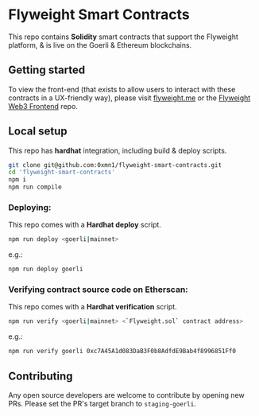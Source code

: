 # Flyweight Smart Contracts
This repo contains **Solidity** smart contracts that support the Flyweight platform, & is live on the Goerli & Ethereum blockchains.

## Getting started
To view the front-end (that exists to allow users to interact with these contracts in a UX-friendly way), please visit [flyweight.me](https://flyweight.me/) or the [Flyweight Web3 Frontend](https://github.com/0xmn1/flyweight-web3-frontend) repo.

## Local setup
This repo has **hardhat** integration, including build & deploy scripts.
```bash
git clone git@github.com:0xmn1/flyweight-smart-contracts.git
cd 'flyweight-smart-contracts'
npm i
npm run compile
```

### Deploying:
This repo comes with a **Hardhat deploy** script.
```bash
npm run deploy <goerli|mainnet>
```

e.g.:
```bash
npm run deploy goerli
```

### Verifying contract source code on Etherscan:
This repo comes with a **Hardhat verification** script.
```bash
npm run verify <goerli|mainnet> <`Flyweight.sol` contract address>
```

e.g.:
```bash
npm run verify goerli 0xc7A45A1d083DaB3F0b8AdfdE9Bab4f8996851Ff0
```

## Contributing
Any open source developers are welcome to contribute by opening new PRs. Please set the PR's target branch to `staging-goerli`.
